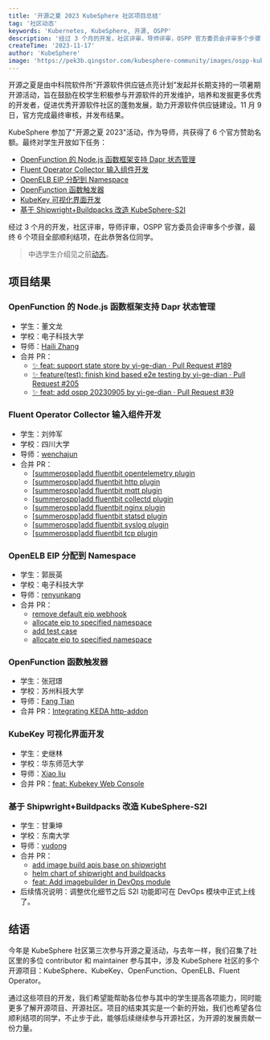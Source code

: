 ```yaml
---
title: '开源之夏 2023 KubeSphere 社区项目总结'
tag: '社区动态'
keywords: 'Kubernetes, KubeSphere, 开源, OSPP'
description: '经过 3 个月的开发，社区评审，导师评审，OSPP 官方委员会评审多个步骤，最终 6 个项目全部顺利结项，在此恭贺各位同学。'
createTime: '2023-11-17'
author: 'KubeSphere'
image: 'https://pek3b.qingstor.com/kubesphere-community/images/ospp-kubesphere-2023-summary.png'
---
```


开源之夏是由中科院软件所“开源软件供应链点亮计划”发起并长期支持的一项暑期开源活动，旨在鼓励在校学生积极参与开源软件的开发维护，培养和发掘更多优秀的开发者，促进优秀开源软件社区的蓬勃发展，助力开源软件供应链建设。11 月 9 日，官方完成最终审核，并发布结果。

KubeSphere 参加了"开源之夏 2023"活动，作为导师，共获得了 6 个官方赞助名额。最终对学生开放如下任务：

- [OpenFunction 的 Node.js 函数框架支持 Dapr 状态管理](https://github.com/whenegghitsrock/community/blob/master/sig-advocacy-and-outreach/ospp-2023/openfunction-nodejs-function-framework-upgrade_zh-CN.md) 
- [Fluent Operator Collector 输入组件开发](https://github.com/whenegghitsrock/community/blob/master/sig-advocacy-and-outreach/ospp-2023/fluent-operator-input-plugin-development.md) 
- [OpenELB EIP 分配到 Namespace](https://github.com/whenegghitsrock/community/blob/master/sig-advocacy-and-outreach/ospp-2023/openelb-eip-binding-namespaces.md)
- [OpenFunction 函数触发器](https://github.com/whenegghitsrock/community/blob/master/sig-advocacy-and-outreach/ospp-2023/openfunction-function-trigger.md)
- [KubeKey 可视化界面开发](https://github.com/whenegghitsrock/community/blob/master/sig-advocacy-and-outreach/ospp-2023/kubekey-console_zh-CN.md)
- [基于 Shipwright+Buildpacks 改造 KubeSphere-S2I](https://github.com/whenegghitsrock/community/blob/master/sig-advocacy-and-outreach/ospp-2023/kubesphere-s2i-upgrade-with-buildpacks_zh-CN.md)


经过 3 个月的开发，社区评审，导师评审，OSPP 官方委员会评审多个步骤，最终 6 个项目全部顺利结项，在此恭贺各位同学。

> 中选学生介绍见之前[动态](https://docs.kubesphere-carryon.top/zh/news/ospp-2023-selected-students/)。

## 项目结果

### OpenFunction 的 Node.js 函数框架支持 Dapr 状态管理

- 学生：董文龙
- 学校：电子科技大学
- 导师：[Haili Zhang](https://github.com/webup) 
- 合并 PR：
  - [✨ feat: support state store by yi-ge-dian · Pull Request #189](https://github.com/OpenFunction/functions-framework-nodejs/pull/189)
  - [✨ feature(test): finish kind based e2e testing by yi-ge-dian · Pull Request #205](https://github.com/OpenFunction/functions-framework-nodejs/pull/205)
  - [✨ feat: add ospp 20230905 by yi-ge-dian · Pull Request #39](https://github.com/webup/openfunction-talks/pull/39)

### Fluent Operator Collector 输入组件开发

- 学生：刘帅军
- 学校：四川大学
- 导师：[wenchajun](https://github.com/wenchajun)
- 合并 PR：
  - [[summerospp]add fluentbit opentelemetry plugin](https://github.com/fluent/fluent-operator/pull/890)
  - [[summerospp]add fluentbit http plugin](https://github.com/fluent/fluent-operator/pull/904)
  - [[summerospp]add fluentbit mqtt plugin](https://github.com/fluent/fluent-operator/pull/911)
  - [[summerospp]add fluentbit collectd plugin](https://github.com/fluent/fluent-operator/pull/914)
  - [[summerospp]add fluentbit nginx plugin](https://github.com/fluent/fluent-operator/pull/924)
  - [[summerospp]add fluentbit statsd plugin ](https://github.com/fluent/fluent-operator/pull/925)
  - [[summerospp]add fluentbit syslog plugin](https://github.com/fluent/fluent-operator/pull/931)
  - [[summerospp]add fluentbit tcp plugin](https://github.com/fluent/fluent-operator/pull/936)

### OpenELB EIP 分配到 Namespace

- 学生：郭辰英
- 学校：电子科技大学
- 导师：[renyunkang](https://github.com/renyunkang/)
- 合并 PR：
  - [remove default eip webhook ](https://github.com/openelb/openelb/pull/348)
  - [allocate eip to specified namespace](https://github.com/openelb/openelb/pull/352)
  - [add test case](https://github.com/openelb/openelb/pull/357)
  - [allocate eip to specified namespace](https://github.com/openelb/website/pull/86)

### OpenFunction 函数触发器

- 学生：张冠璟
- 学校：苏州科技大学
- 导师：[Fang Tian ](https://github.com/tpiperatgod/)
- 合并 PR：[Integrating KEDA http-addon](https://github.com/OpenFunction/OpenFunction/pull/483)

### KubeKey 可视化界面开发

- 学生：史继林
- 学校：华东师范大学
- 导师：[Xiao liu](https://github.com/liangzai006)
- 合并 PR：[feat: Kubekey Web Console](https://github.com/whenegghitsrock/kubekey-carryon/pull/2007)

### 基于 Shipwright+Buildpacks 改造 KubeSphere-S2I

- 学生：甘秉坤
- 学校：东南大学
- 导师：[yudong](https://github.com/yudong2015)
- 合并 PR：
  - [add image build apis base on shipwright](https://github.com/whenegghitsrock/ks-devops/pull/999)
  - [helm chart of shipwright and buildpacks](https://github.com/whenegghitsrock-sigs/image-builder/pull/2)
  - [feat: Add imagebuilder in DevOps module](https://github.com/whenegghitsrock/console/pull/4203)
- 后续情况说明：调整优化细节之后 S2I 功能即可在 DevOps 模块中正式上线了。

## 结语

今年是 KubeSphere 社区第三次参与开源之夏活动，与去年一样，我们召集了社区里的多位 contributor 和 maintainer 参与其中，涉及 KubeSphere 社区的多个开源项目：KubeSphere、KubeKey、OpenFunction、OpenELB、Fluent Operator。

通过这些项目的开发，我们希望能帮助各位参与其中的学生提高各项能力，同时能更多了解开源项目、开源社区。项目的结束其实是一个新的开始，我们也希望各位顺利结项的同学，不止步于此，能够后续继续参与开源社区，为开源的发展贡献一份力量。